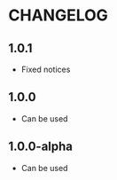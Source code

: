 CHANGELOG
==============

1.0.1
-----------------
  * Fixed notices

1.0.0
-----------------
  * Can be used

1.0.0-alpha
-----------------
  * Can be used
